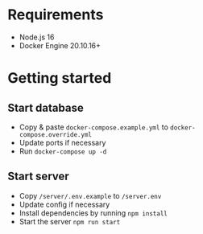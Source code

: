 # Requirements
* Node.js 16
* Docker Engine 20.10.16+

# Getting started
## Start database
* Copy & paste `docker-compose.example.yml` to `docker-compose.override.yml`
* Update ports if necessary
* Run `docker-compose up -d`

## Start server
* Copy `/server/.env.example` to `/server.env`
* Update config if necessary
* Install dependencies by running `npm install`
* Start the server `npm run start`